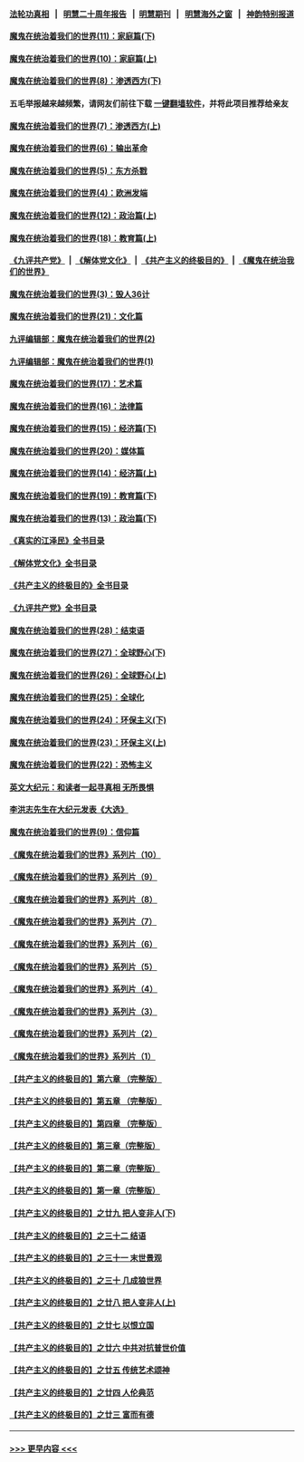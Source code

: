 #### [法轮功真相](https://github.com/gfw-breaker/truth/blob/master/README.md?t=0) &nbsp;&nbsp;|&nbsp;&nbsp; [明慧二十周年报告](https://github.com/gfw-breaker/mh-reports/blob/master/README.md?t=0) &nbsp;&nbsp;|&nbsp;&nbsp;[明慧期刊](https://github.com/gfw-breaker/mh-qikan) &nbsp;&nbsp;|&nbsp;&nbsp; [明慧海外之窗](https://github.com/gfw-breaker/mh-news/blob/master/README.md?t=0) &nbsp;&nbsp;|&nbsp;&nbsp; [神韵特别报道](https://github.com/gfw-breaker/mh-news/blob/master/shenyun.md?t=0)
#### [魔鬼在统治着我们的世界(11)：家庭篇(下)](../pages/nsc422/n10440961.md?t=12010601) 
#### [魔鬼在统治着我们的世界(10)：家庭篇(上)](../pages/nsc422/n10435448.md?t=12010601) 
#### [魔鬼在统治着我们的世界(8)：渗透西方(下)](../pages/nsc422/n10429603.md?t=12010601) 
#### 五毛举报越来越频繁，请网友们前往下载 [一键翻墙软件](https://github.com/gfw-breaker/ssr-accounts)，并将此项目推荐给亲友
#### [魔鬼在统治着我们的世界(7)：渗透西方(上)](../pages/nsc422/n10426013.md?t=12010601) 
#### [魔鬼在统治着我们的世界(6)：输出革命](../pages/nsc422/n10421536.md?t=12010601) 
#### [魔鬼在统治着我们的世界(5)：东方杀戮](../pages/nsc422/n10417707.md?t=12010601) 
#### [魔鬼在统治着我们的世界(4)：欧洲发端](../pages/nsc422/n10414890.md?t=12010601) 
#### [魔鬼在统治着我们的世界(12)：政治篇(上)](../pages/nsc422/n10444576.md?t=12010601) 
#### [魔鬼在统治着我们的世界(18)：教育篇(上)](../pages/nsc422/n10526970.md?t=12010601) 
#### [《九评共产党》](https://github.com/begood0513/9ping.md/blob/master/README.md) &nbsp;|&nbsp; [《解体党文化》](../../../../jtdwh.md/blob/master/README.md)  &nbsp;|&nbsp; [《共产主义的终极目的》](../../../../gczydzjmd.md/blob/master/README.md) &nbsp;|&nbsp; [《魔鬼在统治我们的世界》](../../../../mgztzwmdsj.md/blob/master/README.md) 
#### [魔鬼在统治着我们的世界(3)：毁人36计](../pages/nsc422/n10411583.md?t=12010601) 
#### [魔鬼在统治着我们的世界(21)：文化篇](../pages/nsc422/n10597706.md?t=12010601) 
#### [九评编辑部：魔鬼在统治着我们的世界(2)](../pages/nsc422/n10410036.md?t=12010601) 
#### [九评编辑部：魔鬼在统治着我们的世界(1)](../pages/nsc422/n10406825.md?t=12010601) 
#### [魔鬼在统治着我们的世界(17)：艺术篇](../pages/nsc422/n10499093.md?t=12010601) 
#### [魔鬼在统治着我们的世界(16)：法律篇](../pages/nsc422/n10485969.md?t=12010601) 
#### [魔鬼在统治着我们的世界(15)：经济篇(下)](../pages/nsc422/n10469975.md?t=12010601) 
#### [魔鬼在统治着我们的世界(20)：媒体篇](../pages/nsc422/n10586579.md?t=12010601) 
#### [魔鬼在统治着我们的世界(14)：经济篇(上)](../pages/nsc422/n10457370.md?t=12010601) 
#### [魔鬼在统治着我们的世界(19)：教育篇(下)](../pages/nsc422/n10564808.md?t=12010601) 
#### [魔鬼在统治着我们的世界(13)：政治篇(下)](../pages/nsc422/n10448270.md?t=12010601) 
#### [《真实的江泽民》全书目录](../pages/nsc422/n13721399.md?t=12010601) 
#### [《解体党文化》全书目录](../pages/nsc422/n13721157.md?t=12010601) 
#### [《共产主义的终极目的》全书目录](../pages/nsc422/n13721048.md?t=12010601) 
#### [《九评共产党》全书目录](../pages/nsc422/n13708085.md?t=12010601) 
#### [魔鬼在统治着我们的世界(28)：结束语](../pages/nsc422/n10936246.md?t=12010601) 
#### [魔鬼在统治着我们的世界(27)：全球野心(下)](../pages/nsc422/n10928319.md?t=12010601) 
#### [魔鬼在统治着我们的世界(26)：全球野心(上)](../pages/nsc422/n10900318.md?t=12010601) 
#### [魔鬼在统治着我们的世界(25)：全球化](../pages/nsc422/n10788205.md?t=12010601) 
#### [魔鬼在统治着我们的世界(24)：环保主义(下)](../pages/nsc422/n10695307.md?t=12010601) 
#### [魔鬼在统治着我们的世界(23)：环保主义(上)](../pages/nsc422/n10688613.md?t=12010601) 
#### [魔鬼在统治着我们的世界(22)：恐怖主义](../pages/nsc422/n10614727.md?t=12010601) 
#### [英文大纪元：和读者一起寻真相 无所畏惧](../pages/nsc422/n12542027.md?t=12010601) 
#### [李洪志先生在大纪元发表《大选》](../pages/nsc422/n12534746.md?t=12010601) 
#### [魔鬼在统治着我们的世界(9)：信仰篇](../pages/nsc422/n10432159.md?t=12010601) 
#### [《魔鬼在统治着我们的世界》系列片（10）](../pages/nsc422/n12292670.md?t=12010601) 
#### [《魔鬼在统治着我们的世界》系列片（9）](../pages/nsc422/n12290859.md?t=12010601) 
#### [《魔鬼在统治着我们的世界》系列片（8）](../pages/nsc422/n12287445.md?t=12010601) 
#### [《魔鬼在统治着我们的世界》系列片（7）](../pages/nsc422/n12283425.md?t=12010601) 
#### [《魔鬼在统治着我们的世界》系列片（6）](../pages/nsc422/n12282314.md?t=12010601) 
#### [《魔鬼在统治着我们的世界》系列片（5）](../pages/nsc422/n12281419.md?t=12010601) 
#### [《魔鬼在统治着我们的世界》系列片（4）](../pages/nsc422/n12274024.md?t=12010601) 
#### [《魔鬼在统治着我们的世界》系列片（3）](../pages/nsc422/n12271322.md?t=12010601) 
#### [《魔鬼在统治着我们的世界》系列片（2）](../pages/nsc422/n12269049.md?t=12010601) 
#### [《魔鬼在统治着我们的世界》系列片（1）](../pages/nsc422/n12267575.md?t=12010601) 
#### [【共产主义的终极目的】第六章 （完整版）](../pages/nsc422/n11428913.md?t=12010601) 
#### [【共产主义的终极目的】第五章 （完整版）](../pages/nsc422/n11428912.md?t=12010601) 
#### [【共产主义的终极目的】第四章 （完整版）](../pages/nsc422/n11428907.md?t=12010601) 
#### [【共产主义的终极目的】第三章（完整版）](../pages/nsc422/n11428848.md?t=12010601) 
#### [【共产主义的终极目的】第二章（完整版）](../pages/nsc422/n11428831.md?t=12010601) 
#### [【共产主义的终极目的】第一章（完整版）](../pages/nsc422/n11417651.md?t=12010601) 
#### [【共产主义的终极目的】之廿九 把人变非人(下)](../pages/nsc422/n11344140.md?t=12010601) 
#### [【共产主义的终极目的】之三十二 结语](../pages/nsc422/n11360535.md?t=12010601) 
#### [【共产主义的终极目的】之三十一 末世景观](../pages/nsc422/n11351129.md?t=12010601) 
#### [【共产主义的终极目的】之三十 几成狼世界](../pages/nsc422/n11348280.md?t=12010601) 
#### [【共产主义的终极目的】之廿八 把人变非人(上)](../pages/nsc422/n11340492.md?t=12010601) 
#### [【共产主义的终极目的】之廿七 以恨立国](../pages/nsc422/n11336944.md?t=12010601) 
#### [【共产主义的终极目的】之廿六 中共对抗普世价值](../pages/nsc422/n11324785.md?t=12010601) 
#### [【共产主义的终极目的】之廿五 传统艺术颂神](../pages/nsc422/n11296396.md?t=12010601) 
#### [【共产主义的终极目的】之廿四 人伦典范](../pages/nsc422/n11296397.md?t=12010601) 
#### [【共产主义的终极目的】之廿三 富而有德](../pages/nsc422/n11283598.md?t=12010601) 

----
#### [ >>> 更早内容 <<< ](../indexes/nsc422-earlier.md)
